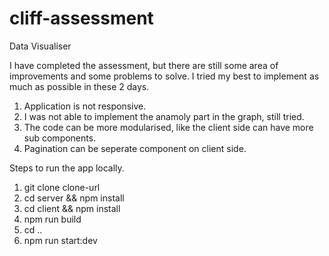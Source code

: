 # cliff-assessment
Data Visualiser


I have completed the assessment, but there are still some area of improvements and some problems to solve. I tried my best to implement as much as possible in these 2 days.
1. Application is not responsive.
2. I was not able to implement the anamoly part in the graph, still tried.
3. The code can be more modularised, like the client side can have more sub components.
4. Pagination can be seperate component on client side.

Steps to run the app locally.
1. git clone clone-url
2. cd server && npm install
3. cd client && npm install
4. npm run build
5. cd ..
6. npm run start:dev
